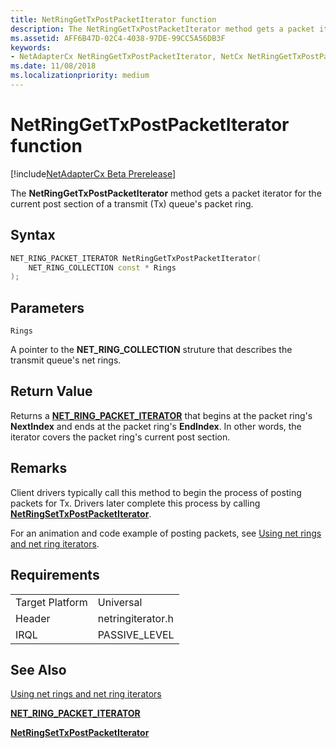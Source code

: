 ```yaml
---
title: NetRingGetTxPostPacketIterator function
description: The NetRingGetTxPostPacketIterator method gets a packet iterator for the current post section of a transmit (Tx) queue's packet ring.
ms.assetid: AFF6B47D-02C4-4038-97DE-99CC5A56DB3F
keywords:
- NetAdapterCx NetRingGetTxPostPacketIterator, NetCx NetRingGetTxPostPacketIterator
ms.date: 11/08/2018
ms.localizationpriority: medium
---
```


# NetRingGetTxPostPacketIterator function

[!include[NetAdapterCx Beta Prerelease](../netcx-beta-prerelease.md)]

The **NetRingGetTxPostPacketIterator** method gets a packet iterator for the current post section of a transmit (Tx) queue's packet ring.

## Syntax

```cpp
NET_RING_PACKET_ITERATOR NetRingGetTxPostPacketIterator(
    NET_RING_COLLECTION const * Rings
);
```

## Parameters

`Rings`

A pointer to the **NET_RING_COLLECTION** struture that describes the transmit queue's net rings.

## Return Value

Returns a [**NET_RING_PACKET_ITERATOR**](net-ring-packet-iterator.md) that begins at the packet ring's **NextIndex** and ends at the packet ring's **EndIndex**. In other words, the iterator covers the packet ring's current post section. 

## Remarks

Client drivers typically call this method to begin the process of posting packets for Tx. Drivers later complete this process by calling [**NetRingSetTxPostPacketIterator**](netringsettxpostpacketiterator.md).

For an animation and code example of posting packets, see [Using net rings and net ring iterators](using-net-rings-and-net-ring-iterators.md).

## Requirements

|  |  |
| --- | --- |
| Target Platform | Universal |
| Header | netringiterator.h |
| IRQL | PASSIVE_LEVEL |

## See Also

[Using net rings and net ring iterators](using-net-rings-and-net-ring-iterators.md)

[**NET_RING_PACKET_ITERATOR**](net-ring-packet-iterator.md)

[**NetRingSetTxPostPacketIterator**](netringsettxpostpacketiterator.md)